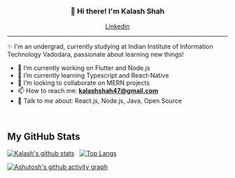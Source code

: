 
<h3 align="center">👋 Hi there! I'm Kalash Shah</h3>
<p align="center">
  <a href="https://www.linkedin.com/in/kalash-shah-2029aa201/">Linkedin</a>
</p>

---
✨ I'm an undergrad, currently studying at Indian Institute of Information Technology Vadodara, passionate about learning new things!


- 🔭 I’m currently working on Flutter and Node.js
- 🌱 I’m currently learning Typescript and React-Native
- 👯 I’m looking to collaborate on MERN projects
- 📫 How to reach me: **kalashshah47@gmail.com** 
- 💬 Talk to me about: React.js, Node.js, Java, Open Source

<br/>
<h2> My GitHub Stats</h2>

[![Kalash's github stats](https://github-readme-stats.vercel.app/api?username=kalashshah&count_private=true&show_icons=true&theme=nord&hide_rank=true)](https://github.com/anuraghazra/github-readme-stats) &nbsp;
[![Top Langs](https://github-readme-stats.vercel.app/api/top-langs/?username=kalashshah&layout=compact&hide=jupyter%20notebook,dart,handlebars,ejs)](https://github.com/anuraghazra/github-readme-stats)


[![Ashutosh's github activity graph](https://github-readme-activity-graph.cyclic.app/graph?username=kalashshah&theme=react-dark)](https://github.com/ashutosh00710/github-readme-activity-graph)
